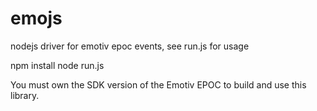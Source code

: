 emojs
=====

nodejs driver for emotiv epoc events, see run.js for usage

npm install
node run.js

You must own the SDK version of the Emotiv EPOC to build and use this library.




